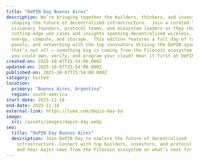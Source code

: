 ```yaml
---
title: "DePIN Day Buenos Aires"
description: We’re bringing together the builders, thinkers, and investors
  shaping the future of decentralized infrastructure.  Join a curated lineup of
  visionary founders, protocol teams, and ecosystem leaders as they share
  cutting-edge use cases and insights spanning decentralized wireless, sensors,
  energy, compute, and storage.  This edition features a full day of talks,
  panels, and networking with the top innovators driving the DePIN space.  But
  that’s not all — something big is coming from the Filecoin ecosystem. What if
  you could own, verify, and program your cloud? Hear it first at DePIN Day.
created-on: 2025-10-07T15:54:00.000Z
updated-on: 2025-10-07T15:54:00.000Z
published-on: 2025-10-07T15:54:00.000Z
category: hosted
location:
  primary: "Buenos Aires, Argentina"
  region: south-america
start-date: 2025-11-18
end-date: 2025-11-18
external-link: https://luma.com/depin-day-ba
image:
  src: /assets/images/depin-day.webp
seo:
  title: "DePIN Day Buenos Aires"
  description: Join DePIN Day to explore the future of decentralized
    infrastructure. Connect with top builders, investors, and protocol teams,
    and hear major news from the Filecoin ecosystem on what’s next for DePIN.
---
```

